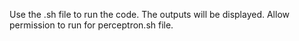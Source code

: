 Use the .sh file to run the code. 
The outputs will be displayed.
Allow permission to run for perceptron.sh file.
